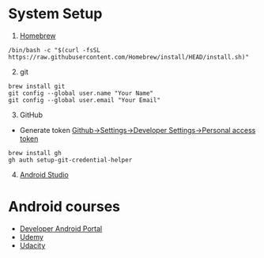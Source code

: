 # System Setup
1. [Homebrew](https://brew.sh/)
```
/bin/bash -c "$(curl -fsSL https://raw.githubusercontent.com/Homebrew/install/HEAD/install.sh)"
```
2. git
```
brew install git
git config --global user.name "Your Name"
git config --global user.email "Your Email"
```
3. GitHub
- Generate token [Github->Settings->Developer Settings->Personal access token](https://github.com/settings/tokens)
```   
brew install gh
gh auth setup-git-credential-helper
```
4. [Android Studio](https://developer.android.com/studio)

# Android courses
- [Developer Android Portal](https://developer.android.com/courses)
- [Udemy](https://www.udemy.com/)
- [Udacity](https://www.udacity.com/course/android-kotlin-developer-nanodegree--nd940?utm_source=gsem_brand&utm_medium=ads_r&utm_campaign=12906460312_c_individuals&utm_term=121838872019&utm_keyword=udacity%20android_e&gclid=CjwKCAjw7IeUBhBbEiwADhiEMZtAheavcgnQJ8IoDUIuNpNLLkldtQkDKeKeiSja_SIg72IpIC3rbxoCKZUQAvD_BwE)